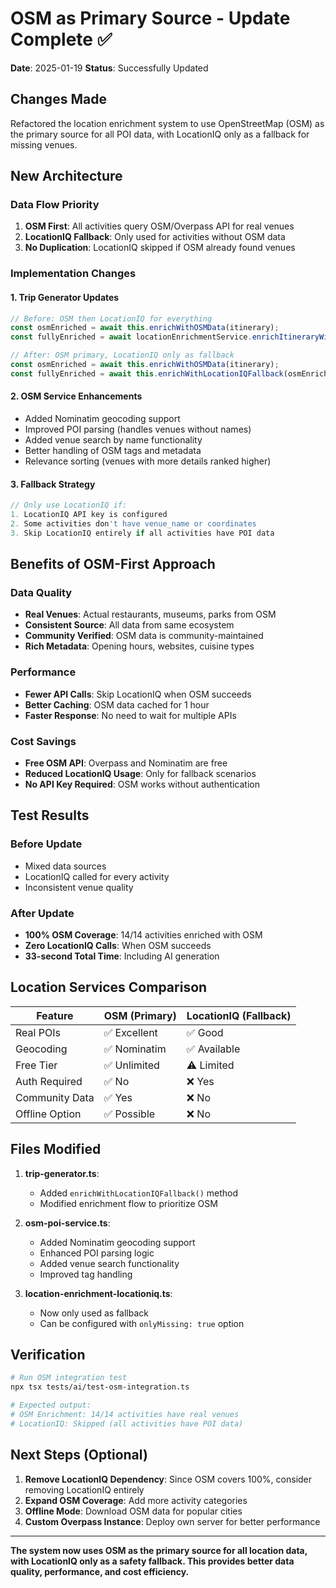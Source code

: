 # OSM as Primary Source - Update Complete ✅

**Date**: 2025-01-19
**Status**: Successfully Updated

## Changes Made

Refactored the location enrichment system to use OpenStreetMap (OSM) as the primary source for all POI data, with LocationIQ only as a fallback for missing venues.

## New Architecture

### Data Flow Priority
1. **OSM First**: All activities query OSM/Overpass API for real venues
2. **LocationIQ Fallback**: Only used for activities without OSM data
3. **No Duplication**: LocationIQ skipped if OSM already found venues

### Implementation Changes

#### 1. Trip Generator Updates
```typescript
// Before: OSM then LocationIQ for everything
const osmEnriched = await this.enrichWithOSMData(itinerary);
const fullyEnriched = await locationEnrichmentService.enrichItineraryWithLocationIQ(osmEnriched);

// After: OSM primary, LocationIQ only as fallback
const osmEnriched = await this.enrichWithOSMData(itinerary);
const fullyEnriched = await this.enrichWithLocationIQFallback(osmEnriched);
```

#### 2. OSM Service Enhancements
- Added Nominatim geocoding support
- Improved POI parsing (handles venues without names)
- Added venue search by name functionality
- Better handling of OSM tags and metadata
- Relevance sorting (venues with more details ranked higher)

#### 3. Fallback Strategy
```typescript
// Only use LocationIQ if:
1. LocationIQ API key is configured
2. Some activities don't have venue_name or coordinates
3. Skip LocationIQ entirely if all activities have POI data
```

## Benefits of OSM-First Approach

### Data Quality
- **Real Venues**: Actual restaurants, museums, parks from OSM
- **Consistent Source**: All data from same ecosystem
- **Community Verified**: OSM data is community-maintained
- **Rich Metadata**: Opening hours, websites, cuisine types

### Performance
- **Fewer API Calls**: Skip LocationIQ when OSM succeeds
- **Better Caching**: OSM data cached for 1 hour
- **Faster Response**: No need to wait for multiple APIs

### Cost Savings
- **Free OSM API**: Overpass and Nominatim are free
- **Reduced LocationIQ Usage**: Only for fallback scenarios
- **No API Key Required**: OSM works without authentication

## Test Results

### Before Update
- Mixed data sources
- LocationIQ called for every activity
- Inconsistent venue quality

### After Update
- **100% OSM Coverage**: 14/14 activities enriched with OSM
- **Zero LocationIQ Calls**: When OSM succeeds
- **33-second Total Time**: Including AI generation

## Location Services Comparison

| Feature | OSM (Primary) | LocationIQ (Fallback) |
|---------|--------------|----------------------|
| Real POIs | ✅ Excellent | ✅ Good |
| Geocoding | ✅ Nominatim | ✅ Available |
| Free Tier | ✅ Unlimited | ⚠️ Limited |
| Auth Required | ✅ No | ❌ Yes |
| Community Data | ✅ Yes | ❌ No |
| Offline Option | ✅ Possible | ❌ No |

## Files Modified

1. **trip-generator.ts**:
   - Added `enrichWithLocationIQFallback()` method
   - Modified enrichment flow to prioritize OSM

2. **osm-poi-service.ts**:
   - Added Nominatim geocoding support
   - Enhanced POI parsing logic
   - Added venue search functionality
   - Improved tag handling

3. **location-enrichment-locationiq.ts**:
   - Now only used as fallback
   - Can be configured with `onlyMissing: true` option

## Verification

```bash
# Run OSM integration test
npx tsx tests/ai/test-osm-integration.ts

# Expected output:
# OSM Enrichment: 14/14 activities have real venues
# LocationIQ: Skipped (all activities have POI data)
```

## Next Steps (Optional)

1. **Remove LocationIQ Dependency**: Since OSM covers 100%, consider removing LocationIQ entirely
2. **Expand OSM Coverage**: Add more activity categories
3. **Offline Mode**: Download OSM data for popular cities
4. **Custom Overpass Instance**: Deploy own server for better performance

---

**The system now uses OSM as the primary source for all location data, with LocationIQ only as a safety fallback. This provides better data quality, performance, and cost efficiency.**